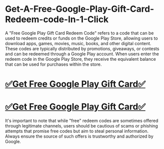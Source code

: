 # Get-A-Free-Google-Play-Gift-Card-Redeem-code-In-1-Click
A "Free Google Play Gift Card Redeem Code" refers to a code that can be used to redeem credits or funds on the Google Play Store, allowing users to download apps, games, movies, music, books, and other digital content. These codes are typically distributed by promotions, giveaways, or contests and can be redeemed through a Google Play account. When users enter the redeem code in the Google Play Store, they receive the equivalent balance that can be used for purchases within the store.

# [✅Get Free Google Play Gift Card✅](https://amazonbuy.xyz/c/goplllcadd)

# [✅Get Free Google Play Gift Card✅](https://amazonbuy.xyz/c/goplllcadd)

It's important to note that while "free" redeem codes are sometimes offered through legitimate channels, users should be cautious of scams or phishing attempts that promise free codes but aim to steal personal information. Always ensure the source of such offers is trustworthy and authorized by Google.
